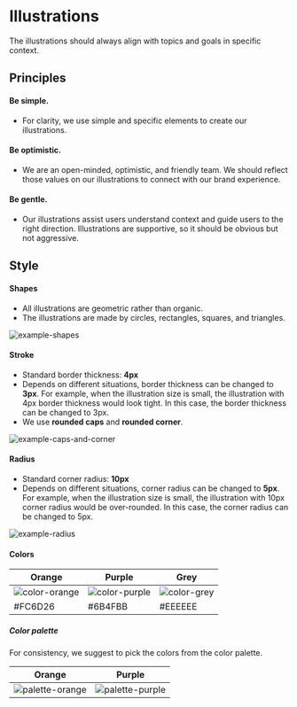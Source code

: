 # Illustrations

The illustrations should always align with topics and goals in specific context.

## Principles

#### Be simple.
- For clarity, we use simple and specific elements to create our illustrations.

#### Be optimistic.
- We are an open-minded, optimistic, and friendly team. We should reflect those values on our illustrations to connect with our brand experience.

#### Be gentle.
- Our illustrations assist users understand context and guide users to the right direction. Illustrations are supportive, so it should be obvious but not aggressive. 


## Style

#### Shapes
- All illustrations are geometric rather than organic. 
- The illustrations are made by circles, rectangles, squares, and triangles. 

![example-shapes]()

#### Stroke
- Standard border thickness: **4px**
- Depends on different situations, border thickness can be changed to **3px**. For example, when the illustration size is small, the illustration with 4px border thickness would look tight. In this case, the border thickness can be changed to 3px.
- We use **rounded caps** and **rounded corner**.

![example-caps-and-corner]()

#### Radius
- Standard corner radius: **10px**
- Depends on different situations, corner radius can be changed to **5px**. For example, when the illustration size is small, the illustration with 10px corner radius would be over-rounded. In this case, the corner radius can be changed to 5px.

![example-radius]()

#### Colors

| Orange | Purple | Grey |
| -------- | -------- | -------- |
| ![color-orange]() | ![color-purple]() | ![color-grey]() |
| #FC6D26   | #6B4FBB | #EEEEEE |

##### Color palette
For consistency, we suggest to pick the colors from the color palette. 

| Orange | Purple |
| -------- | -------- | 
| ![palette-orange]() | ![palette-purple]() | 


